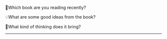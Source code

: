 📖Which book are you reading recently?


💡What are some good ideas from the book?


🔭What kind of thinking does it bring?


---